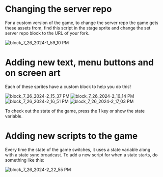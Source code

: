# Changing the server repo
For a custom version of the game, to change the server repo the game gets these assets from, find this script in the stage sprite and change the set server repo block to the URL of your fork.

![block_7_26_2024-1_59_10 PM](https://github.com/user-attachments/assets/3c650090-276f-4311-bd4c-66dcba631549)

# Adding new text, menu buttons and on screen art
Each of these sprites have a custom block to help you do this!

![block_7_26_2024-2_15_37 PM](https://github.com/user-attachments/assets/f9b60511-bdd1-4ed4-acb1-1f490102375d)
![block_7_26_2024-2_16_14 PM](https://github.com/user-attachments/assets/a62a628f-c4ab-4c34-b370-ab831bb1e5ba)
![block_7_26_2024-2_16_51 PM](https://github.com/user-attachments/assets/1bf2433f-8675-429d-8c1f-07f273aec07e)
![block_7_26_2024-2_17_03 PM](https://github.com/user-attachments/assets/08df3217-4109-4e19-935d-298163644029)

To check out the state of the game, press the 1 key or show the state variable.

# Adding new scripts to the game
Every time the state of the game switches, it uses a state variable along with a state sync broadcast. To add a new script for when a state starts, do something like this:

![block_7_26_2024-2_22_55 PM](https://github.com/user-attachments/assets/62e9ee13-fe1d-456a-b3fb-870ce75f407f)
